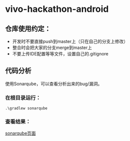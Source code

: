 # vivo-hackathon-android
## 仓库使用约定：
- 开发时不要直接push到master上（只在自己的分支上修改）
- 整合时会把大家的分支merge到master上
- 不要上传IDE配置等等文件，设置自己的.gitignore
## 代码分析
使用Sonarqube，可以查看分析出来的bug/漏洞。
### 在根目录运行：
```Shell
.\gradlew sonarqube 
```
### 查看结果：
[sonarqube页面](http://aliyun.piscesxp.xyz:9000/dashboard?id=vivo-hackathon-android)
